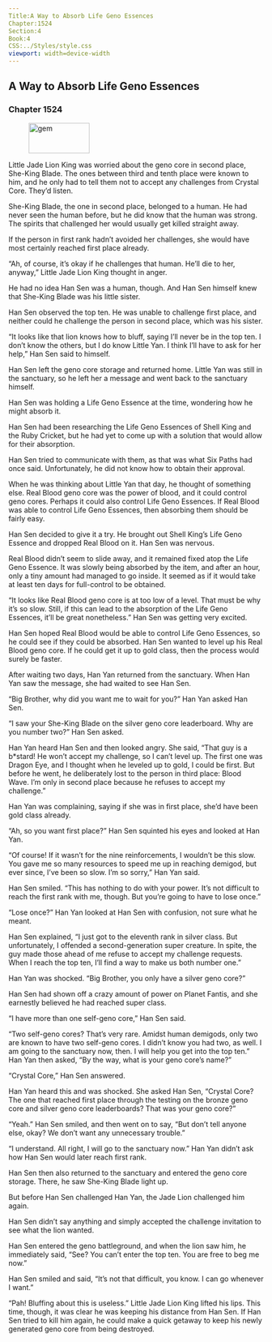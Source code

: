 ```yaml
---
Title:A Way to Absorb Life Geno Essences 
Chapter:1524 
Section:4 
Book:4 
CSS:../Styles/style.css 
viewport: width=device-width
---
```

  
## A Way to Absorb Life Geno Essences
### Chapter 1524
  
<figure>
	<img src="../Images/gem.gif" alt="gem" id="gem" width="120" height="60" />
</figure>
  

  
Little Jade Lion King was worried about the geno core in second place, She-King Blade. The ones between third and tenth place were known to him, and he only had to tell them not to accept any challenges from Crystal Core. They’d listen.

She-King Blade, the one in second place, belonged to a human. He had never seen the human before, but he did know that the human was strong. The spirits that challenged her would usually get killed straight away.

If the person in first rank hadn’t avoided her challenges, she would have most certainly reached first place already.

“Ah, of course, it’s okay if he challenges that human. He’ll die to her, anyway,” Little Jade Lion King thought in anger.

He had no idea Han Sen was a human, though. And Han Sen himself knew that She-King Blade was his little sister.

Han Sen observed the top ten. He was unable to challenge first place, and neither could he challenge the person in second place, which was his sister.

“It looks like that lion knows how to bluff, saying I’ll never be in the top ten. I don’t know the others, but I do know Little Yan. I think I’ll have to ask for her help,” Han Sen said to himself.

Han Sen left the geno core storage and returned home. Little Yan was still in the sanctuary, so he left her a message and went back to the sanctuary himself.

Han Sen was holding a Life Geno Essence at the time, wondering how he might absorb it.

Han Sen had been researching the Life Geno Essences of Shell King and the Ruby Cricket, but he had yet to come up with a solution that would allow for their absorption.

Han Sen tried to communicate with them, as that was what Six Paths had once said. Unfortunately, he did not know how to obtain their approval.

When he was thinking about Little Yan that day, he thought of something else. Real Blood geno core was the power of blood, and it could control geno cores. Perhaps it could also control Life Geno Essences. If Real Blood was able to control Life Geno Essences, then absorbing them should be fairly easy.

Han Sen decided to give it a try. He brought out Shell King’s Life Geno Essence and dropped Real Blood on it. Han Sen was nervous.

Real Blood didn’t seem to slide away, and it remained fixed atop the Life Geno Essence. It was slowly being absorbed by the item, and after an hour, only a tiny amount had managed to go inside. It seemed as if it would take at least ten days for full-control to be obtained.

“It looks like Real Blood geno core is at too low of a level. That must be why it’s so slow. Still, if this can lead to the absorption of the Life Geno Essences, it’ll be great nonetheless.” Han Sen was getting very excited.

Han Sen hoped Real Blood would be able to control Life Geno Essences, so he could see if they could be absorbed. Han Sen wanted to level up his Real Blood geno core. If he could get it up to gold class, then the process would surely be faster.

After waiting two days, Han Yan returned from the sanctuary. When Han Yan saw the message, she had waited to see Han Sen.

“Big Brother, why did you want me to wait for you?” Han Yan asked Han Sen.

“I saw your She-King Blade on the silver geno core leaderboard. Why are you number two?” Han Sen asked.

Han Yan heard Han Sen and then looked angry. She said, “That guy is a b*stard! He won’t accept my challenge, so I can’t level up. The first one was Dragon Eye, and I thought when he leveled up to gold, I could be first. But before he went, he deliberately lost to the person in third place: Blood Wave. I’m only in second place because he refuses to accept my challenge.”

Han Yan was complaining, saying if she was in first place, she’d have been gold class already.

“Ah, so you want first place?” Han Sen squinted his eyes and looked at Han Yan.

“Of course! If it wasn’t for the nine reinforcements, I wouldn’t be this slow. You gave me so many resources to speed me up in reaching demigod, but ever since, I’ve been so slow. I’m so sorry,” Han Yan said.

Han Sen smiled. “This has nothing to do with your power. It’s not difficult to reach the first rank with me, though. But you’re going to have to lose once.”

“Lose once?” Han Yan looked at Han Sen with confusion, not sure what he meant.

Han Sen explained, “I just got to the eleventh rank in silver class. But unfortunately, I offended a second-generation super creature. In spite, the guy made those ahead of me refuse to accept my challenge requests. When I reach the top ten, I’ll find a way to make us both number one.”

Han Yan was shocked. “Big Brother, you only have a silver geno core?”

Han Sen had shown off a crazy amount of power on Planet Fantis, and she earnestly believed he had reached super class.

“I have more than one self-geno core,” Han Sen said.

“Two self-geno cores? That’s very rare. Amidst human demigods, only two are known to have two self-geno cores. I didn’t know you had two, as well. I am going to the sanctuary now, then. I will help you get into the top ten.” Han Yan then asked, “By the way, what is your geno core’s name?”

“Crystal Core,” Han Sen answered.

Han Yan heard this and was shocked. She asked Han Sen, “Crystal Core? The one that reached first place through the testing on the bronze geno core and silver geno core leaderboards? That was your geno core?”

“Yeah.” Han Sen smiled, and then went on to say, “But don’t tell anyone else, okay? We don’t want any unnecessary trouble.”

“I understand. All right, I will go to the sanctuary now.” Han Yan didn’t ask how Han Sen would later reach first rank.

Han Sen then also returned to the sanctuary and entered the geno core storage. There, he saw She-King Blade light up.

But before Han Sen challenged Han Yan, the Jade Lion challenged him again.

Han Sen didn’t say anything and simply accepted the challenge invitation to see what the lion wanted.

Han Sen entered the geno battleground, and when the lion saw him, he immediately said, “See? You can’t enter the top ten. You are free to beg me now.”

Han Sen smiled and said, “It’s not that difficult, you know. I can go whenever I want.”

“Pah! Bluffing about this is useless.” Little Jade Lion King lifted his lips. This time, though, it was clear he was keeping his distance from Han Sen. If Han Sen tried to kill him again, he could make a quick getaway to keep his newly generated geno core from being destroyed.